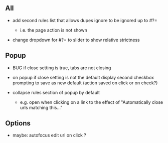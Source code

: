 ## All

- add second rules list that allows dupes ignore to be ignored up to #?=
    - i.e. the page action is not shown

- change dropdown for #?= to slider to show relative strictness

## Popup

- BUG if close setting is true, tabs are not closing

- on popup if close setting is not the default display second checkbox prompting
  to save as new default (action saved on click or on check?)

- collapse rules section of popup by default
    - e.g. open when clicking on a link to the effect of "Automatically
      close urls matching this..."

## Options

- maybe: autofocus edit url on click ?
